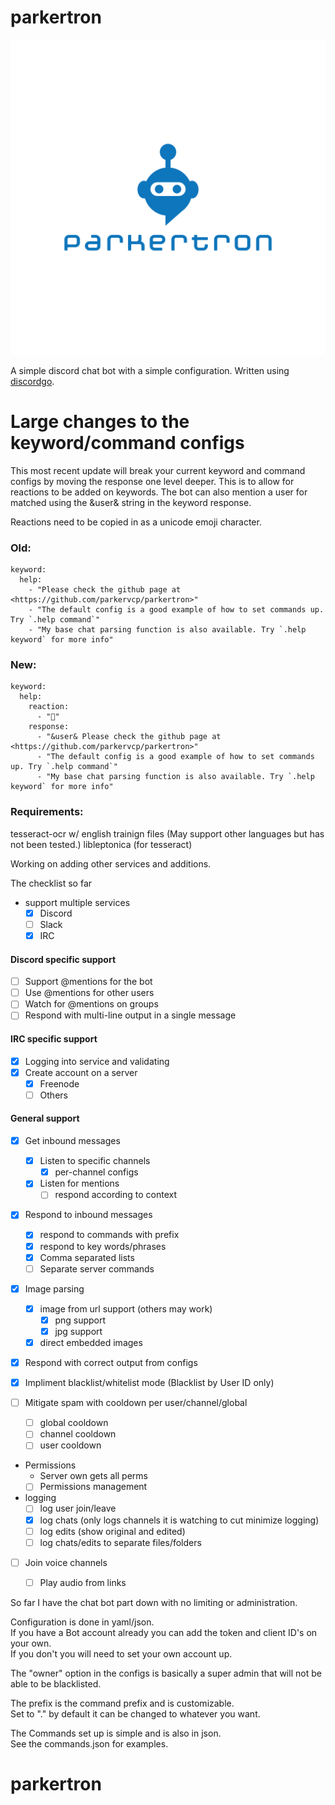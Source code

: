 
# parkertron

![Parkertron logo](images/parkertron_logo.png)

A simple discord chat bot with a simple configuration. Written using [discordgo](https://github.com/bwmarrin/discordgo).


# Large changes to the keyword/command configs

This most recent update will break your current keyword and command configs by moving the response one level deeper. This is to allow for reactions to be added on keywords. The bot can also mention a user for matched using the &user& string in the keyword response.

Reactions need to be copied in as a unicode emoji character.

### Old:
```
keyword:
  help:
    - "Please check the github page at <https://github.com/parkervcp/parkertron>"
    - "The default config is a good example of how to set commands up. Try `.help command`"
    - "My base chat parsing function is also available. Try `.help keyword` for more info"
```

### New:
```
keyword:
  help:
    reaction:
      - "💪"
    response:
      - "&user& Please check the github page at <https://github.com/parkervcp/parkertron>"
      - "The default config is a good example of how to set commands up. Try `.help command`"
      - "My base chat parsing function is also available. Try `.help keyword` for more info"
```


### Requirements:
tesseract-ocr w/ english trainign files (May support other languages but has not been tested.)
libleptonica (for tesseract)

Working on adding other services and additions.

The checklist so far

- support multiple services
  - [x] Discord
  - [ ] Slack
  - [x] IRC

#### Discord specific support
  - [ ] Support @mentions for the bot
  - [ ] Use @mentions for other users
  - [ ] Watch for @mentions on groups
  - [ ] Respond with multi-line output in a single message

#### IRC specific support
  - [x] Logging into service and validating
  - [x] Create account on a server
    - [x] Freenode
    - [ ] Others

#### General support
- [x] Get inbound messages
  - [x] Listen to specific channels
    - [x] per-channel configs
  - [x] Listen for mentions
    - [ ] respond according to context

- [x] Respond to inbound messages
  - [x] respond to commands with prefix
  - [x] respond to key words/phrases
  - [x] Comma separated lists
  - [ ] Separate server commands

- [x] Image parsing
  - [x] image from url support (others may work)
    - [x] png support
    - [x] jpg support
  - [x] direct embedded images

- [x] Respond with correct output from configs

- [x] Impliment blacklist/whitelist mode (Blacklist by User ID only)

- [ ] Mitigate spam with cooldown per user/channel/global
  - [ ] global cooldown
  - [ ] channel cooldown
  - [ ] user cooldown

- Permissions
  - Server own gets all perms
  - [ ] Permissions management

- logging
  - [ ] log user join/leave 
  - [x] log chats (only logs channels it is watching to cut minimize logging)
  - [ ] log edits (show original and edited)
  - [ ] log chats/edits to separate files/folders
  
- [ ] Join voice channels
  - [ ] Play audio from links


So far I have the chat bot part down with no limiting or administration.

Configuration is done in yaml/json.  
If you have a Bot account already you can add the token and client ID's on your own.  
If you don't you will need to set your own account up.

The "owner" option in the configs is basically a super admin that will not be able to be blacklisted.

The prefix is the command prefix and is customizable.  
Set to "." by default it can be changed to whatever you want.


The Commands set up is simple and is also in json.  
See the commands.json for examples.  
# parkertron
